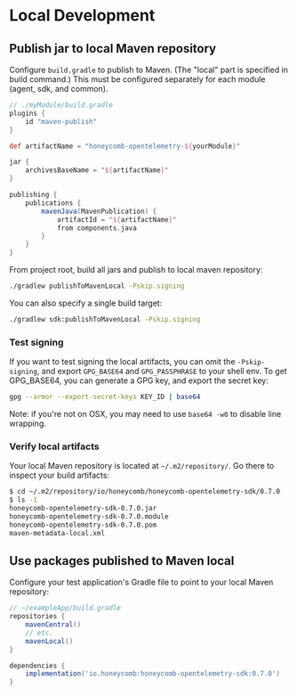 # Local Development

## Publish jar to local Maven repository

Configure `build.gradle` to publish to Maven.
(The "local" part is specified in build command.)
This must be configured separately for each module (agent, sdk, and common).

```groovy
// ./myModule/build.gradle
plugins {
    id "maven-publish"
}

def artifactName = "honeycomb-opentelemetry-${yourModule}"

jar {
    archivesBaseName = "${artifactName}"
}

publishing {
    publications {
        mavenJava(MavenPublication) {
            artifactId = "${artifactName}"
            from components.java
        }
    }
}
```

From project root, build all jars and publish to local maven repository:

```sh
./gradlew publishToMavenLocal -Pskip.signing
```

You can also specify a single build target:

```sh
./gradlew sdk:publishToMavenLocal -Pskip.signing
```

### Test signing

If you want to test signing the local artifacts, you can omit the `-Pskip-signing`, and export `GPG_BASE64` and `GPG_PASSPHRASE` to your shell env.
To get GPG_BASE64, you can generate a GPG key, and export the secret key:

```sh
gpg --armor --export-secret-keys KEY_ID | base64
```

Note: if you're not on OSX, you may need to use `base64 -w0` to disable line wrapping.

### Verify local artifacts

Your local Maven repository is located at `~/.m2/repository/`.
Go there to inspect your build artifacts:

```sh
$ cd ~/.m2/repository/io/honeycomb/honeycomb-opentelemetry-sdk/0.7.0
$ ls -1
honeycomb-opentelemetry-sdk-0.7.0.jar
honeycomb-opentelemetry-sdk-0.7.0.module
honeycomb-opentelemetry-sdk-0.7.0.pom
maven-metadata-local.xml
```

## Use packages published to Maven local

Configure your test application's Gradle file
to point to your local Maven repository:

```groovy
// ~/exampleApp/build.gradle
repositories {
    mavenCentral()
    // etc.
    mavenLocal()
}

dependencies {
    implementation('io.honeycomb:honeycomb-opentelemetry-sdk:0.7.0')
}
```
